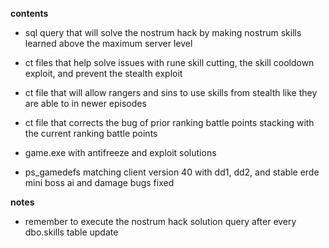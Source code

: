 **contents**

* sql query that will solve the nostrum hack by making nostrum skills learned above the maximum server level

* ct files that help solve issues with rune skill cutting, the skill cooldown exploit, and prevent the stealth exploit

* ct file that will allow rangers and sins to use skills from stealth like they are able to in newer episodes

* ct file that corrects the bug of prior ranking battle points stacking with the current ranking battle points

* game.exe with antifreeze and exploit solutions

* ps_gamedefs matching client version 40 with dd1, dd2, and stable erde mini boss ai and damage bugs fixed

**notes**

* remember to execute the nostrum hack solution query after every dbo.skills table update
